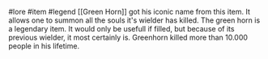 #lore #item #legend 
[[Green Horn]] got his iconic name from this item. It allows one to summon all the souls it's wielder has killed. The green horn is a legendary item.
It would only be usefull if filled, but because of its previous wielder, it most certainly is. Greenhorn killed more than 10.000 people in his lifetime.
